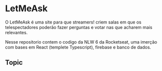 # LetMeAsk 

O LetMeAsk é uma site para que streamers!
criem salas em que os telespectadores poderão fazer perguntas e votar nas que acharem mais relevantes.

Nesse repositorio contem o codigo da NLW 6 da Rocketseat, uma imerção com bases em React (templete Typescript), firebase e banco de dados.


## Topic

